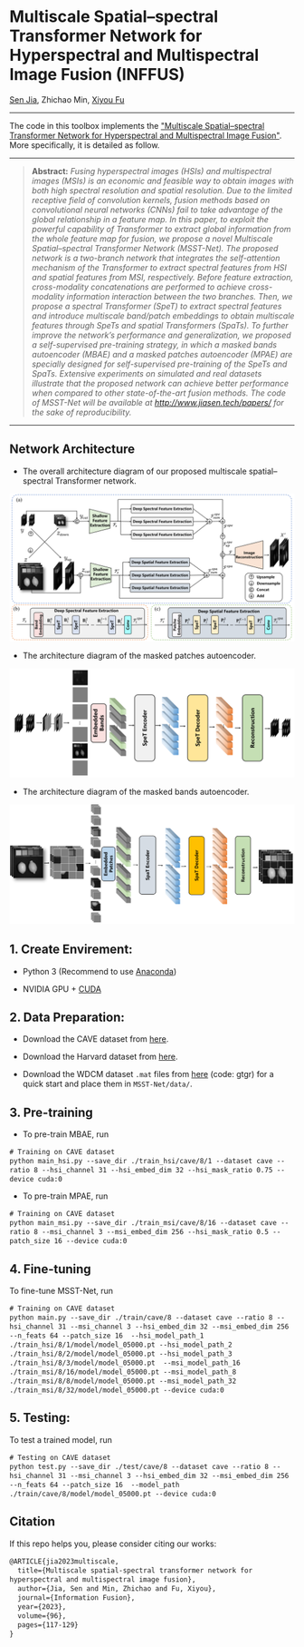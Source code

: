 # Multiscale Spatial–spectral Transformer Network for Hyperspectral and Multispectral Image Fusion (INFFUS)


[Sen Jia](https://scholar.google.com.hk/citations?hl=zh-CN&user=UxbDMKoAAAAJ), Zhichao Min, [Xiyou Fu](https://scholar.google.com.hk/citations?user=DFgGGCQAAAAJ&hl=zh-CN&oi=sra)

___________

The code in this toolbox implements the ["Multiscale Spatial–spectral Transformer Network for Hyperspectral and Multispectral Image Fusion"](https://www.sciencedirect.com/science/article/abs/pii/S1566253523000921). More specifically, it is detailed as follow.

<hr />

> **Abstract:** *Fusing hyperspectral images (HSIs) and multispectral images (MSIs) is an economic and feasible way to obtain images with both high spectral resolution and spatial resolution. Due to the limited receptive field of convolution kernels, fusion methods based on convolutional neural networks (CNNs) fail to take advantage
of the global relationship in a feature map. In this paper, to exploit the powerful capability of Transformer to extract global information from the whole feature map for fusion, we propose a novel Multiscale Spatial–spectral Transformer Network (MSST-Net). The proposed network is a two-branch network that integrates the self-attention mechanism of the Transformer to extract spectral features from HSI and spatial features from MSI, respectively. Before feature extraction, cross-modality concatenations are performed to achieve cross-modality information interaction between the two branches. Then, we propose a spectral Transformer (SpeT) to extract spectral features and introduce multiscale band/patch embeddings to obtain multiscale features through SpeTs and spatial Transformers (SpaTs). To further improve the network’s performance and generalization, we proposed a self-supervised pre-training strategy, in which a masked bands autoencoder (MBAE) and a masked patches autoencoder (MPAE) are specially designed for self-supervised pre-training of the SpeTs and SpaTs. Extensive experiments on simulated and real datasets illustrate that the proposed network can achieve better performance when compared to other state-of-the-art fusion methods. The code of MSST-Net will be available at http://www.jiasen.tech/papers/ for the sake of reproducibility.* 
<hr />



## Network Architecture
- The overall architecture diagram of our proposed multiscale spatial–spectral Transformer network.
<!-- ![Illustration of MSST-Net](figure/framework.png) -->
<div aligh=center witdh="200"><img src="figure/framework.png"></div>


- The architecture diagram of the masked patches autoencoder.
<!-- ![Illustration of hsi pretrain](figure/pretrain_hsi.png) -->
<img src="figure/pretrain_hsi.png" aligh=center witdh="50px">


- The architecture diagram of the masked bands autoencoder.
<!-- ![Illustration of msi pretrain](figure/pretrain_msi.png) -->
<img src="figure/pretrain_msi.png" aligh=center witdh="50px">



## 1. Create Envirement:

- Python 3 (Recommend to use [Anaconda](https://www.anaconda.com/download/#linux))

- NVIDIA GPU + [CUDA](https://developer.nvidia.com/cuda-downloads)


## 2. Data Preparation:
- Download the CAVE dataset from <a href="https://www1.cs.columbia.edu/CAVE/databases/multispectral">here</a>.

- Download the Harvard dataset from <a href="http://vision.seas.harvard.edu/hyperspec/explore.html">here</a>.

- Download the WDCM dataset `.mat` files from <a href="https://pan.baidu.com/s/13rq0Ov2tEbLrhZWY6_N8mQ">here</a> (code: gtgr) for a quick start and place them in `MSST-Net/data/`.


## 3. Pre-training
- To pre-train MBAE, run

```shell
# Training on CAVE dataset
python main_hsi.py --save_dir ./train_hsi/cave/8/1 --dataset cave --ratio 8 --hsi_channel 31 --hsi_embed_dim 32 --hsi_mask_ratio 0.75 --device cuda:0
```

- To pre-train MPAE, run

```shell
# Training on CAVE dataset
python main_msi.py --save_dir ./train_msi/cave/8/16 --dataset cave --ratio 8 --msi_channel 3 --msi_embed_dim 256 --hsi_mask_ratio 0.5 --patch_size 16 --device cuda:0
```

## 4. Fine-tuning
To fine-tune MSST-Net, run

```shell
# Training on CAVE dataset
python main.py --save_dir ./train/cave/8 --dataset cave --ratio 8 --hsi_channel 31 --msi_channel 3 --hsi_embed_dim 32 --msi_embed_dim 256 --n_feats 64 --patch_size 16  --hsi_model_path_1 ./train_hsi/8/1/model/model_05000.pt --hsi_model_path_2 ./train_hsi/8/2/model/model_05000.pt --hsi_model_path_3 ./train_hsi/8/3/model/model_05000.pt  --msi_model_path_16 ./train_msi/8/16/model/model_05000.pt --msi_model_path_8 ./train_msi/8/8/model/model_05000.pt --msi_model_path_32 ./train_msi/8/32/model/model_05000.pt --device cuda:0
```

## 5. Testing:
To test a trained model, run 

```shell
# Testing on CAVE dataset
python test.py --save_dir ./test/cave/8 --dataset cave --ratio 8 --hsi_channel 31 --msi_channel 3 --hsi_embed_dim 32 --msi_embed_dim 256 --n_feats 64 --patch_size 16  --model_path ./train/cave/8/model/model_05000.pt --device cuda:0
```

## Citation
If this repo helps you, please consider citing our works:


```
@ARTICLE{jia2023multiscale,
  title={Multiscale spatial-spectral transformer network for hyperspectral and multispectral image fusion},
  author={Jia, Sen and Min, Zhichao and Fu, Xiyou},
  journal={Information Fusion}, 
  year={2023},
  volume={96},
  pages={117-129}
}
```
